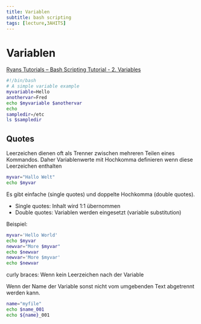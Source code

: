 ```yaml
---
title: Variablen
subtitle: bash scripting
tags: [lecture,3AHITS]
---
```




# Variablen

[Ryans Tutorials – Bash Scripting Tutorial - 2. Variables](https://ryanstutorials.net/bash-scripting-tutorial/bash-variables.php#activities)



```bash
#!/bin/bash
# A simple variable example
myvariable=Hello
anothervar=Fred
echo $myvariable $anothervar
echo
sampledir=/etc
ls $sampledir
```



## Quotes

Leerzeichen dienen oft als Trenner zwischen mehreren Teilen eines Kommandos.
Daher Variablenwerte mit Hochkomma definieren wenn diese Leerzeichen enthalten

```bash
myvar="Hallo Welt"
echo $myvar
```

Es gibt einfache (single quotes) und doppelte Hochkomma (double quotes).

- Single quotes: Inhalt wird 1:1 übernommen
- Double quotes: Variablen werden eingesetzt (variable substitution)

Beispiel:

```bash
myvar='Hello World'
echo $myvar
newvar="More $myvar"
echo $newvar
newvar='More $myvar'
echo $newvar
```

curly braces: Wenn kein Leerzeichen nach der Variable

Wenn der Name der Variable sonst nicht vom umgebenden Text abgetrennt werden kann.

```bash
name="myfile"
echo $name_001
echo ${name}_001
```

